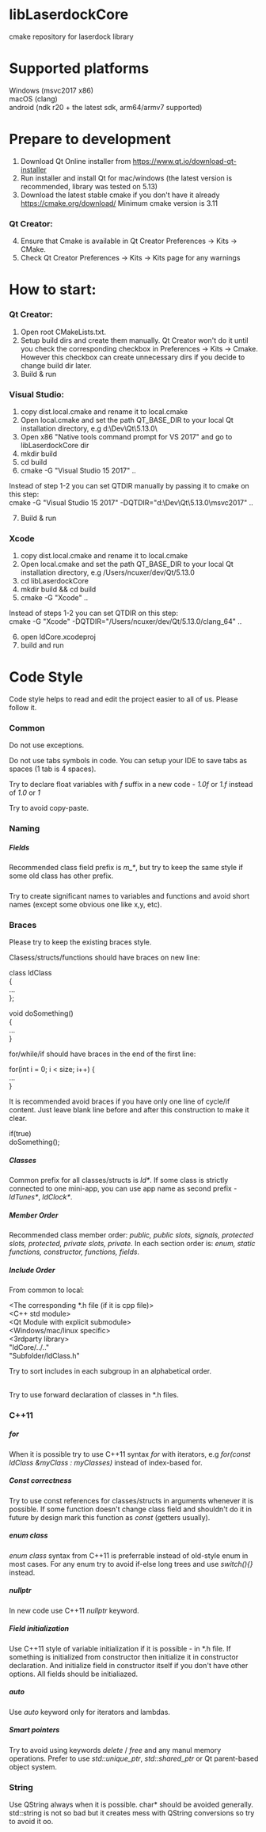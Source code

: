 # libLaserdockCore
cmake repository for laserdock library

# Supported platforms

Windows (msvc2017 x86)
<br>
macOS (clang)
<br>
android (ndk r20 + the latest sdk, arm64/armv7 supported)

# Prepare to development

1) Download Qt Online installer from https://www.qt.io/download-qt-installer
2) Run installer and install Qt for mac/windows (the latest version is recommended, library was tested on 5.13)
3) Download the latest stable cmake if you don't have it already https://cmake.org/download/ Minimum cmake version is 3.11

### Qt Creator:
4) Ensure that Cmake  is available in Qt Creator Preferences -> Kits -> CMake. 
5) Check Qt Creator Preferences -> Kits -> Kits page for any warnings

# How to start:

### Qt Creator:

1) Open root CMakeLists.txt. 
2) Setup build dirs and create them manually. Qt Creator won't do it until you check the corresponding checkbox in Preferences -> Kits -> Cmake. However this checkbox can create unnecessary dirs if you decide to change build dir later.
3) Build & run

### Visual Studio:

1) copy dist.local.cmake and rename it to local.cmake
2) Open local.cmake and set the path QT_BASE_DIR to your local Qt installation directory, e.g d:\Dev\Qt\5.13.0\
3) Open x86 "Native tools command prompt for VS 2017" and go to libLaserdockCore dir
4) mkdir build
5) cd build
6) cmake -G "Visual Studio 15 2017"  ..

Instead of step 1-2 you can set QTDIR manually by passing it to cmake on this step:
<br>
cmake -G "Visual Studio 15 2017" -DQTDIR="d:\Dev\Qt\5.13.0\msvc2017" ..

7) Build & run

### Xcode

1) copy dist.local.cmake and rename it to local.cmake
2) Open local.cmake and set the path QT_BASE_DIR to your local Qt installation directory, e.g /Users/ncuxer/dev/Qt/5.13.0
3) cd libLaserdockCore
4) mkdir build && cd build
5) cmake -G "Xcode" .. 

Instead of steps 1-2 you can set QTDIR on this step:
<br>
cmake -G "Xcode" -DQTDIR="/Users/ncuxer/dev/Qt/5.13.0/clang_64" ..

6) open ldCore.xcodeproj
7) build and run

# Code Style
Code style helps to read and edit the project easier to all of us.  Please follow it.

### Common
Do not use exceptions.     

Do not use tabs symbols in code. You can setup your IDE to save tabs as spaces (1 tab is 4 spaces).

Try to declare float variables with _f_ suffix in a new code - _1.0f_ or _1.f_ instead of _1.0_ or _1_

Try to avoid copy-paste.

### Naming

##### Fields
Recommended class field prefix is _m\_\*_, but try to keep the same style if some old class has other prefix.

##### 
Try to create significant names to variables and functions and avoid short names (except some obvious one like x,y, etc).

### Braces

Please try to keep the existing braces style. 

Clasess/structs/functions should have braces on new line:

class ldClass 
<br>
{
<br>
...
<br>
};

void doSomething() 
<br>
{
<br>
...
<br>
}

for/while/if should have braces in the end of the first line: 

for(int i = 0; i < size; i++) {
<br>
...
<br>
}

It is recommended avoid braces if you have only one line of cycle/if content. Just leave blank line before and after this construction to make it clear.

if(true)
<br>
    doSomething();


##### Classes
Common prefix for all classes/structs is _ld\*_. If some class is strictly connected to one mini-app, you can use app name as second prefix - _ldTunes\*_, _ldClock\*_.

##### Member Order
Recommended class member order: _public, public slots, signals, protected slots, protected, private slots, private_. In each section order is: _enum, static functions, constructor, functions, fields_. 

##### Include Order
From common to local:

\<The corresponding *.h file (if it is cpp file)\>
<br>
\<C++ std module\>
<br>
\<Qt Module with explicit submodule> 
<br>
\<Windows/mac/linux specific>
<br>
\<3rdparty library> 
<br>
"ldCore/../.."
<br>
"Subfolder/ldClass.h" 

Try to sort includes in each subgroup in an alphabetical order.

<br>Try to use forward declaration of classes in *.h files.

### C++11


##### for
When it is possible try to use C++11 syntax _for_ with iterators, e.g _for(const ldClass &myClass : myClasses)_ instead of index-based for. 

##### Const correctness
Try to use const references for classes/structs in arguments whenever it is possible. If some function doesn't change class field and shouldn't do it in future by design mark this function as _const_ (getters usually).

##### enum class
_enum class_ syntax from C++11 is preferrable instead of old-style enum in most cases. For any enum try to avoid if-else long trees and use _switch(){}_ instead.

##### nullptr
In new code use C++11 _nullptr_ keyword. 

##### Field initialization
Use C++11 style of variable initialization if it is possible - in \*.h file. If something is initialized from constructor then initialize it in constructor declaration. And initialize field in constructor itself if you don't have other options. All fields should be initialiazed.

##### auto
Use _auto_ keyword only for iterators and lambdas.

##### Smart pointers
Try to avoid using keywords _delete_ / _free_  and any manul memory operations. Prefer to use _std::unique_ptr_, _std::shared_ptr_ or Qt parent-based object system.


### String

Use QString always when it is possible. char* should be avoided generally. std::string is not so bad but it creates mess with QString conversions so try to avoid it oo.



